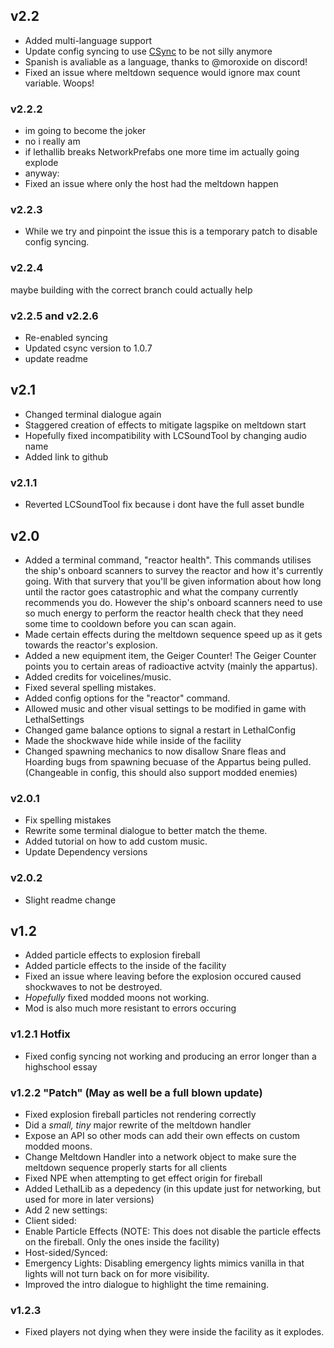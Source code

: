 ## v2.2
- Added multi-language support
- Update config syncing to use [CSync](https://thunderstore.io/c/lethal-company/p/Owen3H/CSync/) to be not silly anymore
- Spanish is avaliable as a language, thanks to @moroxide on discord!
- Fixed an issue where meltdown sequence would ignore max count variable. Woops!

### v2.2.2
- im going to become the joker
- no i really am
- if lethallib breaks NetworkPrefabs one more time im actually going explode
- anyway:
- Fixed an issue where only the host had the meltdown happen

### v2.2.3
- While we try and pinpoint the issue this is a temporary patch to disable config syncing.

### v2.2.4
maybe building with the correct branch could actually help

### v2.2.5 and v2.2.6
- Re-enabled syncing
- Updated csync version to 1.0.7
- update readme

## v2.1
- Changed terminal dialogue again
- Staggered creation of effects to mitigate lagspike on meltdown start
- Hopefully fixed incompatibility with LCSoundTool by changing audio name
- Added link to github

### v2.1.1
- Reverted LCSoundTool fix because i dont have the full asset bundle

## v2.0
- Added a terminal command, "reactor health". This commands utilises the ship's onboard scanners to survey the reactor and how it's currently going. With that survery that you'll be given information about how long until the ractor goes catastrophic and what the company currently recommends you do. However the ship's onboard scanners need to use so much energy to perform the reactor health check that they need some time to cooldown before you can scan again.
- Made certain effects during the meltdown sequence speed up as it gets towards the reactor's explosion.
- Added a new equipment item, the Geiger Counter! The Geiger Counter points you to certain areas of radioactive actvity (mainly the appartus).
- Added credits for voicelines/music.
- Fixed several spelling mistakes.
- Added config options for the "reactor" command.
- Allowed music and other visual settings to be modified in game with LethalSettings
- Changed game balance options to signal a restart in LethalConfig
- Made the shockwave hide while inside of the facility
- Changed spawning mechanics to now disallow Snare fleas and Hoarding bugs from spawning becuase of the Appartus being pulled. (Changeable in config, this should also support modded enemies)

### v2.0.1
- Fix spelling mistakes
- Rewrite some terminal dialogue to better match the theme.
- Added tutorial on how to add custom music.
- Update Dependency versions

### v2.0.2
- Slight readme change

## v1.2
- Added particle effects to explosion fireball
- Added particle effects to the inside of the facility
- Fixed an issue where leaving before the explosion occured caused shockwaves to not be destroyed.
- *Hopefully* fixed modded moons not working.
- Mod is also much more resistant to errors occuring

### v1.2.1 Hotfix
- Fixed config syncing not working and producing an error longer than a highschool essay

### v1.2.2 "Patch" (May as well be a full blown update)
- Fixed explosion fireball particles not rendering correctly
- Did a *small, tiny* major rewrite of the meltdown handler
- Expose an API so other mods can add their own effects on custom modded moons.
- Change Meltdown Handler into a network object to make sure the meltdown sequence properly starts for all clients
- Fixed NPE when attempting to get effect origin for fireball
- Added LethalLib as a depedency (in this update just for networking, but used for more in later versions)
- Add 2 new settings:
 - Client sided:
  - Enable Particle Effects (NOTE: This does not disable the particle effects on the fireball. Only the ones inside the facility)
 - Host-sided/Synced:
  - Emergency Lights: Disabling emergency lights mimics vanilla in that lights will not turn back on for more visibility.
- Improved the intro dialogue to highlight the time remaining.

### v1.2.3
- Fixed players not dying when they were inside the facility as it explodes.